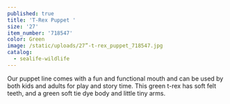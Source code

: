 ```yaml
---
published: true
title: 'T-Rex Puppet '
size: '27'
item_number: '718547'
color: Green
image: /static/uploads/27”-t-rex_puppet_718547.jpg
catalog:
  - sealife-wildlife
---
```

Our puppet line comes with a fun and functional mouth and can be used by both kids and adults for play and story time. This green t-rex has soft felt teeth, and a green soft tie dye body and little tiny arms.
